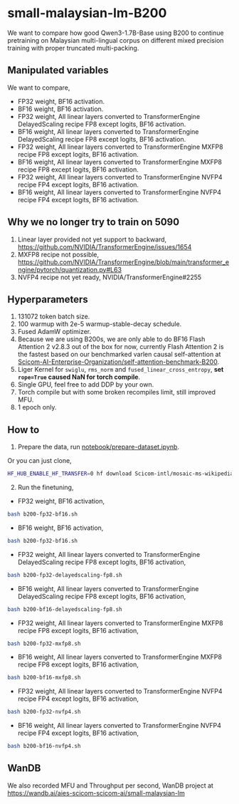 # small-malaysian-lm-B200

We want to compare how good Qwen3-1.7B-Base using B200 to continue pretraining on Malaysian multi-lingual corpus on different mixed precision training with proper truncated multi-packing.

## Manipulated variables

We want to compare,

- FP32 weight, BF16 activation.
- BF16 weight, BF16 activation.
- FP32 weight, All linear layers converted to TransformerEngine DelayedScaling recipe FP8 except logits, BF16 activation.
- BF16 weight, All linear layers converted to TransformerEngine DelayedScaling recipe FP8 except logits, BF16 activation.
- FP32 weight, All linear layers converted to TransformerEngine MXFP8 recipe FP8 except logits, BF16 activation.
- BF16 weight, All linear layers converted to TransformerEngine MXFP8 recipe FP8 except logits, BF16 activation.
- FP32 weight, All linear layers converted to TransformerEngine NVFP4 recipe FP4 except logits, BF16 activation.
- BF16 weight, All linear layers converted to TransformerEngine NVFP4 recipe FP4 except logits, BF16 activation.

## Why we no longer try to train on 5090

1. Linear layer provided not yet support to backward, https://github.com/NVIDIA/TransformerEngine/issues/1654
2. MXFP8 recipe not possible, https://github.com/NVIDIA/TransformerEngine/blob/main/transformer_engine/pytorch/quantization.py#L63
3. NVFP4 recipe not yet ready, NVIDIA/TransformerEngine#2255

## Hyperparameters

1. 131072 token batch size.
2. 100 warmup with 2e-5 warmup-stable-decay schedule.
3. Fused AdamW optimizer.
4. Because we are using B200s, we are only able to do BF16 Flash Attention 2 v2.8.3 out of the box for now, currently Flash Attention 2 is the fastest based on our benchmarked varlen causal self-attention at [Scicom-AI-Enterprise-Organization/self-attention-benchmark-B200](https://github.com/Scicom-AI-Enterprise-Organization/self-attention-benchmark-B200).
5. Liger Kernel for `swiglu`, `rms_norm` and `fused_linear_cross_entropy`, **set `rope=True` caused NaN for torch compile**.
6. Single GPU, feel free to add DDP by your own.
7. Torch compile but with some broken recompiles limit, still improved MFU.
8. 1 epoch only.

## How to

1. Prepare the data, run [notebook/prepare-dataset.ipynb](notebook/prepare-dataset.ipynb).

Or you can just clone,

```bash
HF_HUB_ENABLE_HF_TRANSFER=0 hf download Scicom-intl/mosaic-ms-wikipedia-2023-10-01 --repo-type=dataset --local-dir=./multipacking
```

2. Run the finetuning,

- FP32 weight, BF16 activation,

```bash
bash b200-fp32-bf16.sh
```

- BF16 weight, BF16 activation,

```bash
bash b200-fp32-bf16.sh
```

- FP32 weight, All linear layers converted to TransformerEngine DelayedScaling recipe FP8 except logits, BF16 activation,

```bash
bash b200-fp32-delayedscaling-fp8.sh
```

- BF16 weight, All linear layers converted to TransformerEngine DelayedScaling recipe FP8 except logits, BF16 activation,

```bash
bash b200-bf16-delayedscaling-fp8.sh
```

- FP32 weight, All linear layers converted to TransformerEngine MXFP8 recipe FP8 except logits, BF16 activation,

```bash
bash b200-fp32-mxfp8.sh
```

- BF16 weight, All linear layers converted to TransformerEngine MXFP8 recipe FP8 except logits, BF16 activation,

```bash
bash b200-bf16-mxfp8.sh
```

- FP32 weight, All linear layers converted to TransformerEngine NVFP4 recipe FP4 except logits, BF16 activation,

```bash
bash b200-fp32-nvfp4.sh
```

- BF16 weight, All linear layers converted to TransformerEngine NVFP4 recipe FP4 except logits, BF16 activation,

```bash
bash b200-bf16-nvfp4.sh
```

## WanDB

We also recorded MFU and Throughput per second, WanDB project at https://wandb.ai/aies-scicom-scicom-ai/small-malaysian-lm
